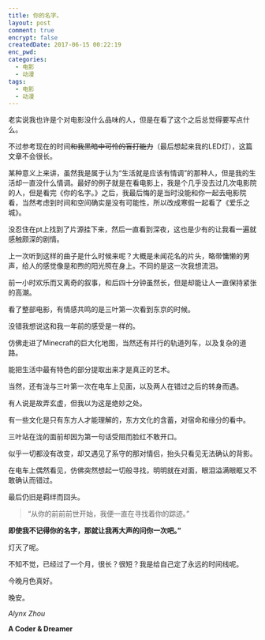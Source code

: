 ```yaml
---
title: 你的名字。
layout: post
comment: true
encrypt: false
createdDate: 2017-06-15 00:22:19
enc_pwd:
categories:
  - 电影
  - 动漫
tags:
  - 电影
  - 动漫
---
```

老实说我也许是个对电影没什么品味的人，但是在看了这个之后总觉得要写点什么。

不过参考现在的时间~~和我黑暗中可怜的盲打能力~~（最后想起来我的LED灯），这篇文章不会很长。

<!--more-->

某种意义上来讲，虽然我是属于认为“生活就是应该有情调”的那种人，但是我的生活却一直没什么情调。最好的例子就是在看电影上，我是个几乎没去过几次电影院的人，但是看完《你的名字。》之后，我最后悔的是当时没能和你一起去电影院看，当然考虑到时间和空间确实是没有可能性，所以改成寒假一起看了《爱乐之城》。

没忍住在pt上找到了片源挂下来，然后一直看到深夜，这也是少有的让我看一遍就感触颇深的剧情。

上一次听到这样的曲子是什么时候来呢？大概是未闻花名的片头，略带慵懒的男声，给人的感觉像是和煦的阳光照在身上。不同的是这一次我想流泪。

前一小时欢乐而又离奇的叙事，和后四十分钟虽然长，但是却能让人一直保持紧张的高潮。

看了整部电影，有情感共鸣的是三叶第一次看到东京的时候。

没错我想说这和我一年前的感受是一样的。

仿佛走进了Minecraft的巨大化地图，当然还有并行的轨道列车，以及复杂的道路。

能把生活中最有特色的部分提取出来才是真正的艺术。

当然，还有泷与三叶第一次在电车上见面，以及两人在错过之后的转身而遇。

有人说是故弄玄虚，但我以为这是绝妙之处。

有一些文化是只有东方人才能理解的，东方文化的含蓄，对宿命和缘分的看中。

三叶站在泷的面前却因为第一句话受阻而脸红不敢开口。

似乎一切都没有改变，却又遇见了系守的那对情侣，抬头只看见无法确认的背影。

在电车上偶然看见，仿佛突然想起一切般寻找，明明就在对面，眼泪溢满眼眶又不敢确认而错过。

最后仍旧是羁绊而回头。

<blockquote class="center-quote">“从你的前前前世开始，我便一直在寻找着你的踪迹。”</blockquote>

**即使我不记得你的名字，那就让我再大声的问你一次吧。”**

灯灭了呢。

不知不觉，已经过了一个月，很长？很短？我是给自己定了永远的时间线呢。

今晚月色真好。

晚安。

*Alynx Zhou*

**A Coder & Dreamer**

